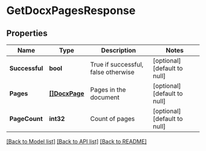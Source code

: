 # GetDocxPagesResponse

## Properties
Name | Type | Description | Notes
------------ | ------------- | ------------- | -------------
**Successful** | **bool** | True if successful, false otherwise | [optional] [default to null]
**Pages** | [**[]DocxPage**](DocxPage.md) | Pages in the document | [optional] [default to null]
**PageCount** | **int32** | Count of pages | [optional] [default to null]

[[Back to Model list]](../README.md#documentation-for-models) [[Back to API list]](../README.md#documentation-for-api-endpoints) [[Back to README]](../README.md)


